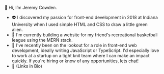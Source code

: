 👋 Hi, I’m Jeremy Cowden.
- 👽 I discovered my passion for front-end development in 2018 at Indiana University when I used simple HTML and CSS to draw a little green alien.
- 🧠 I'm currently building a website for my friend's recreational basketball league using the MERN stack.
- 👀 I've recently been on the lookout for a role in front-end web development, ideally writing JavaScript or TypeScript. I'd especially love to work at a startup on a tight knit team where I can make an impact quickly. If you're hiring or know of any opportunities, lets chat!
- 🔗 (Links in Bio)

<!---
jercowd/jercowd is a ✨ special ✨ repository because its `README.md` (this file) appears on your GitHub profile.
You can click the Preview link to take a look at your changes.
--->
